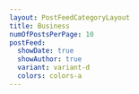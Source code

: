 ```yaml
---
layout: PostFeedCategoryLayout
title: Business
numOfPostsPerPage: 10
postFeed:
  showDate: true
  showAuthor: true
  variant: variant-d
  colors: colors-a
---
```

